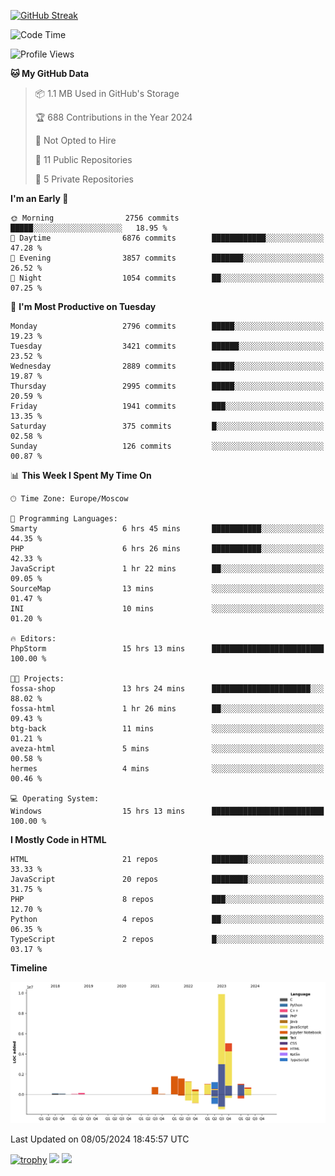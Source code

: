 [![GitHub Streak](https://github-readme-streak-stats.herokuapp.com/?user=yogik10)](https://git.io/streak-stats)
<!--START_SECTION:waka-->
![Code Time](http://img.shields.io/badge/Code%20Time-506%20hrs%2022%20mins-blue)

![Profile Views](http://img.shields.io/badge/Profile%20Views-0-blue)

**🐱 My GitHub Data** 

> 📦 1.1 MB Used in GitHub's Storage 
 > 
> 🏆 688 Contributions in the Year 2024
 > 
> 🚫 Not Opted to Hire
 > 
> 📜 11 Public Repositories 
 > 
> 🔑 5 Private Repositories 
 > 
**I'm an Early 🐤** 

```text
🌞 Morning                2756 commits        █████░░░░░░░░░░░░░░░░░░░░   18.95 % 
🌆 Daytime                6876 commits        ████████████░░░░░░░░░░░░░   47.28 % 
🌃 Evening                3857 commits        ███████░░░░░░░░░░░░░░░░░░   26.52 % 
🌙 Night                  1054 commits        ██░░░░░░░░░░░░░░░░░░░░░░░   07.25 % 
```
📅 **I'm Most Productive on Tuesday** 

```text
Monday                   2796 commits        █████░░░░░░░░░░░░░░░░░░░░   19.23 % 
Tuesday                  3421 commits        ██████░░░░░░░░░░░░░░░░░░░   23.52 % 
Wednesday                2889 commits        █████░░░░░░░░░░░░░░░░░░░░   19.87 % 
Thursday                 2995 commits        █████░░░░░░░░░░░░░░░░░░░░   20.59 % 
Friday                   1941 commits        ███░░░░░░░░░░░░░░░░░░░░░░   13.35 % 
Saturday                 375 commits         █░░░░░░░░░░░░░░░░░░░░░░░░   02.58 % 
Sunday                   126 commits         ░░░░░░░░░░░░░░░░░░░░░░░░░   00.87 % 
```


📊 **This Week I Spent My Time On** 

```text
🕑︎ Time Zone: Europe/Moscow

💬 Programming Languages: 
Smarty                   6 hrs 45 mins       ███████████░░░░░░░░░░░░░░   44.35 % 
PHP                      6 hrs 26 mins       ███████████░░░░░░░░░░░░░░   42.33 % 
JavaScript               1 hr 22 mins        ██░░░░░░░░░░░░░░░░░░░░░░░   09.05 % 
SourceMap                13 mins             ░░░░░░░░░░░░░░░░░░░░░░░░░   01.47 % 
INI                      10 mins             ░░░░░░░░░░░░░░░░░░░░░░░░░   01.20 % 

🔥 Editors: 
PhpStorm                 15 hrs 13 mins      █████████████████████████   100.00 % 

🐱‍💻 Projects: 
fossa-shop               13 hrs 24 mins      ██████████████████████░░░   88.02 % 
fossa-html               1 hr 26 mins        ██░░░░░░░░░░░░░░░░░░░░░░░   09.43 % 
btg-back                 11 mins             ░░░░░░░░░░░░░░░░░░░░░░░░░   01.21 % 
aveza-html               5 mins              ░░░░░░░░░░░░░░░░░░░░░░░░░   00.58 % 
hermes                   4 mins              ░░░░░░░░░░░░░░░░░░░░░░░░░   00.46 % 

💻 Operating System: 
Windows                  15 hrs 13 mins      █████████████████████████   100.00 % 
```

**I Mostly Code in HTML** 

```text
HTML                     21 repos            ████████░░░░░░░░░░░░░░░░░   33.33 % 
JavaScript               20 repos            ████████░░░░░░░░░░░░░░░░░   31.75 % 
PHP                      8 repos             ███░░░░░░░░░░░░░░░░░░░░░░   12.70 % 
Python                   4 repos             ██░░░░░░░░░░░░░░░░░░░░░░░   06.35 % 
TypeScript               2 repos             █░░░░░░░░░░░░░░░░░░░░░░░░   03.17 % 
```



**Timeline**

![Lines of Code chart](https://raw.githubusercontent.com/Yogik10/Yogik10/main/assets/bar_graph.png)


 Last Updated on 08/05/2024 18:45:57 UTC
<!--END_SECTION:waka-->
[![trophy](https://github-profile-trophy.vercel.app/?username=yogik10)](https://github.com/ryo-ma/github-profile-trophy)
![](https://github-profile-summary-cards.vercel.app/api/cards/profile-details?username=yogik10&theme=solarized_dark)
![](https://github-profile-summary-cards.vercel.app/api/cards/most-commit-language?username=yogik10&theme=solarized_dark)


